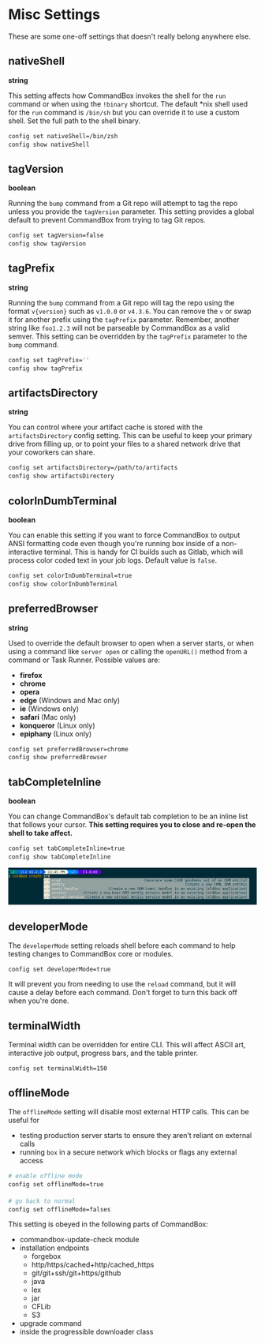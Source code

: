 # Misc Settings

These are some one-off settings that doesn't really belong anywhere else.

## nativeShell

**string**

This setting affects how CommandBox invokes the shell for the `run` command or when using the `!binary` shortcut. The default \*nix shell used for the `run` command is `/bin/sh` but you can override it to use a custom shell. Set the full path to the shell binary.

```bash
config set nativeShell=/bin/zsh
config show nativeShell
```

## tagVersion

**boolean**

Running the `bump` command from a Git repo will attempt to tag the repo unless you provide the `tagVersion` parameter. This setting provides a global default to prevent CommandBox from trying to tag Git repos.

```bash
config set tagVersion=false
config show tagVersion
```

## tagPrefix

**string**

Running the `bump` command from a Git repo will tag the repo using the format `v{version}` such as `v1.0.0` or `v4.3.6`. You can remove the `v` or swap it for another prefix using the `tagPrefix` parameter. Remember, another string like `foo1.2.3` will not be parseable by CommandBox as a valid semver. This setting can be overridden by the `tagPrefix` parameter to the `bump` command.

```bash
config set tagPrefix=''
config show tagPrefix
```

## artifactsDirectory

**string**

You can control where your artifact cache is stored with the `artifactsDirectory` config setting. This can be useful to keep your primary drive from filling up, or to point your files to a shared network drive that your coworkers can share.

```bash
config set artifactsDirectory=/path/to/artifacts
config show artifactsDirectory
```

## colorInDumbTerminal

**boolean**

You can enable this setting if you want to force CommandBox to output ANSI formatting code even though you're running box inside of a non-interactive terminal. This is handy for CI builds such as Gitlab, which will process color coded text in your job logs. Default value is `false`.

```bash
config set colorInDumbTerminal=true
config show colorInDumbTerminal
```

## preferredBrowser

**string**

Used to override the default browser to open when a server starts, or when using a command like `server open` or calling the `openURL()` method from a command or Task Runner. Possible values are:

* **firefox**
* **chrome**
* **opera**
* **edge** (Windows and Mac only)
* **ie** (Windows only)
* **safari** (Mac only)
* **konqueror** (Linux only)
* **epiphany** (Linux only)

```bash
config set preferredBrowser=chrome
config show preferredBrowser
```

## tabCompleteInline

**boolean**

You can change CommandBox's default tab completion to be an inline list that follows your cursor. **This setting requires you to close and re-open the shell to take affect.**

```bash
config set tabCompleteInline=true
config show tabCompleteInline
```

![](<../.gitbook/assets/image (3).png>)

## developerMode

The `developerMode` setting reloads shell before each command to help testing changes to CommandBox core or modules.

```
config set developerMode=true
```

It will prevent you from needing to use the `reload` command, but it will cause a delay before each command. Don't forget to turn this back off when you're done.

## terminalWidth

Terminal width can be overridden for entire CLI. This will affect ASCII art, interactive job output, progress bars, and the table printer.

```
config set terminalWidth=150
```

## offlineMode

The `offlineMode` setting will disable most external HTTP calls. This can be useful for

* testing production server starts to ensure they aren’t reliant on external calls
* running `box` in a secure network which blocks or flags any external access

```bash
# enable offline mode
config set offlineMode=true

# go back to normal
config set offlineMode=falses
```

This setting is obeyed in the following parts of CommandBox:

* commandbox-update-check module
* installation endpoints
  * forgebox
  * http/https/cached+http/cached\_https
  * git/git+ssh/git+https/github
  * java
  * lex
  * jar
  * CFLib
  * S3
* upgrade command
* inside the progressible downloader class
